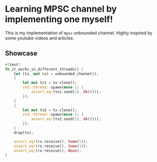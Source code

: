 # Learning MPSC channel by implementing one myself!

This is my implementation of `mpsc` unbounded channel. Highly inspired by some youtube videos and articles.

## Showcase

```rust
#[test]
fn it_works_in_different_threads() {
    let (tx, mut rx) = unbounded_channel();
    {
        let mut tx1 = tx.clone();
        std::thread::spawn(move || {
            assert_eq!(tx1.send(1), Ok(()));
        });
    }
    {
        let mut tx2 = tx.clone();
        std::thread::spawn(move || {
            assert_eq!(tx2.send(1), Ok(()));
        });
    }
    drop(tx);

    assert_eq!(rx.receive(), Some(1));
    assert_eq!(rx.receive(), Some(1));
    assert_eq!(rx.receive(), None);
}
```